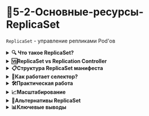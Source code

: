 # 🔹5-2-Основные-ресурсы-ReplicaSet

`ReplicaSet` - управление репликами Pod'ов

<details>
<summary><b>🔍 Что такое ReplicaSet?</b></summary>

---

ReplicaSet гарантирует, что **определенное количество экземпляров Pod'ов** будет запущено в кластере Kubernetes в любой момент времени.

> ⚠️ **Важное замечание:** В современных Kubernetes рекомендуется использовать **Deployment**, который управляет ReplicaSet'ами автоматически.

</details>

<details>
<summary><b>🆚ReplicaSet vs Replication Controller</b></summary>

---

ReplicaSet - это следующее поколение Replication Controller. Единственное отличие - **поддержка расширенного селектора**:

- **ReplicaSet**: поддерживает множественный выбор в селекторе
- **Replication Controller**: только выбор на основе равенства

---

</details>

<details>
<summary><b>📋Структура ReplicaSet манифеста</b></summary>

---

```yaml
apiVersion: apps/v1
kind: ReplicaSet
metadata:
  name: frontend
  labels:
    app: guestbook
    tier: frontend
spec:
  replicas: 3
  selector:
    matchLabels:
      tier: frontend
    matchExpressions:
      - {key: tier, operator: In, values: [frontend]}
  template:
    metadata:
      labels:
        app: guestbook
        tier: frontend
    spec:
      containers:
      - name: php-redis
        image: gcr.io/google_samples/gb-frontend:v3
        resources:
          requests:
            cpu: 100m
            memory: 100Mi
        env:
        - name: GET_HOSTS_FROM
          value: env
        ports:
        - containerPort: 80
```

### Обязательные поля:

- **`.spec.template`** - шаблон Pod'а (формат как у Pod, но без apiVersion/kind)
- **`.spec.template.metadata.labels`** - метки Pod'а
- **`.spec.template.spec.restartPolicy`** - только `Always` (значение по умолчанию)

### Ключевые параметры:

- **`.spec.selector`** - селектор меток для управления Pod'ами
- **`.spec.replicas`** - количество экземпляров Pod'ов (по умолчанию 1)

---

</details>

<details>
<summary><b>🎯Как работает селектор?</b></summary>

---

ReplicaSet управляет **всеми Pod'ами**, чьи метки соответствуют селектору, независимо от того:
- Созданы ли они самим ReplicaSet
- Созданы другим процессом (Deployment)
- Созданы администратором вручную

Это позволяет изменять ReplicaSet, не затрагивая запущенные Pod'ы.

---

</details>

<details>
<summary><b>🛠️Практическая работа</b></summary>

---

### Создание ReplicaSet

```bash
kubectl create -f frontend.yaml
```

### Просмотр состояния

```bash
kubectl describe rs/frontend
```

**Пример вывода:**
```bash
Name:         frontend
Namespace:    default
Selector:     tier=frontend,tier in (frontend)
Replicas:     3 current / 3 desired
Pods Status:  3 Running / 0 Waiting / 0 Succeeded / 0 Failed
Events:
  Normal  SuccessfulCreate  Created pod: frontend-qhloh
  Normal  SuccessfulCreate  Created pod: frontend-dnjpy
  Normal  SuccessfulCreate  Created pod: frontend-9si5l
```

### Удаление ReplicaSet

**Стандартное удаление (с Pod'ами):**
```bash
kubectl delete rs/frontend
```

*Kubectl автоматически:*
1. *Масштабирует до 0 реплик*
2. *Удаляет все Pod'ы*
3. *Удаляет ReplicaSet*

**Удаление только ReplicaSet (Pod'ы остаются):**
```bash
kubectl delete rs/frontend --cascade=false
```

### Изоляция Pod'а от ReplicaSet

```bash
kubectl label pod frontend-xyz tier=debug --overwrite
```

ReplicaSet создаст новый Pod взамен "отвязанного".

---

</details>

<details>
<summary><b>📈Масштабирование</b></summary>

---

### Ручное масштабирование

```bash
# Через редактирование манифеста
kubectl apply -f frontend.yaml

# Императивной командой
kubectl scale rs/frontend --replicas=5
```

### Автоматическое масштабирование (HPA)

```yaml
apiVersion: autoscaling/v1
kind: HorizontalPodAutoscaler
metadata:
  name: frontend-scaler
spec:
  scaleTargetRef:
    kind: ReplicaSet
    name: frontend
  minReplicas: 3
  maxReplicas: 10
  targetCPUUtilizationPercentage: 50
```

**Применение:**
```bash
kubectl create -f hpa-rs.yaml
```

---

</details>

<details>
<summary><b>🔄Альтернативы ReplicaSet</b></summary>

---

| Объект | Назначение | Когда использовать |
|--------|------------|-------------------|
| **Deployment** ✅ | Управление приложениями с обновлениями | **Рекомендуется для большинства случаев** |
| **Job** | Задачи с завершением (разовые) | Миграции БД, обработка данных |
| **DaemonSet** | По одному Pod'у на каждой ноде | Агенты мониторинга, логгирования |

---

</details>

<details>
<summary><b>📊Ключевые выводы</b></summary>

---

1. **ReplicaSet обеспечивает стабильность** - поддерживает заданное количество Pod'ов
2. **Расширенный селектор** - более гибкий чем у Replication Controller
3. **Самостоятельное использование редко** - обычно управляется через Deployment
4. **Автомасштабирование** - поддерживает Horizontal Pod Autoscaler
5. **Гибкое управление** - можно изолировать Pod'ы, каскадное удаление

> 💡 **Практический совет:** Используйте Deployment вместо прямого создания ReplicaSet'ов. Deployment предоставляет дополнительный функционал (историю изменений, откат, плавные обновления) и автоматически управляет ReplicaSet'ами.

---

</details>